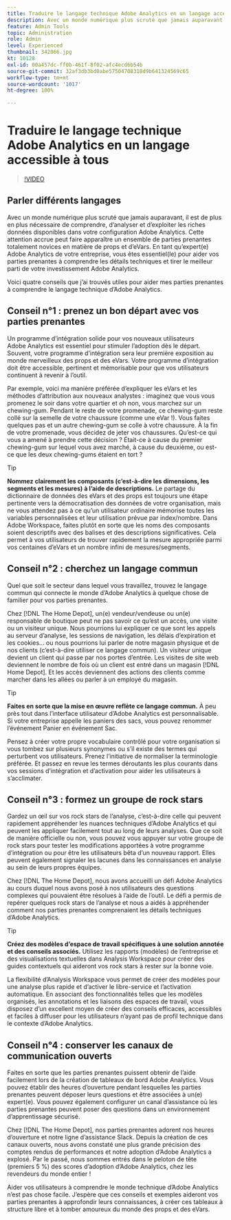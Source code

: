```yaml
---
title: Traduire le langage technique Adobe Analytics en un langage accessible à tous
description: Avec un monde numérique plus scruté que jamais auparavant, il est de plus en plus nécessaire de comprendre, d’analyser et d’exploiter les riches données disponibles dans votre configuration Adobe Analytics. Cette attention accrue peut faire apparaître un ensemble de parties prenantes totalement novices en matière de props et d’eVars. En tant qu’expert(e) Adobe Analytics de votre entreprise, vous êtes essentiel(le) pour aider vos parties prenantes à comprendre les détails techniques et tirer le meilleur parti de votre investissement Adobe Analytics.
feature: Admin Tools
topic: Administration
role: Admin
level: Experienced
thumbnail: 342066.jpg
kt: 10128
exl-id: 00a457dc-ff0b-461f-8f02-afc4ecd6b54b
source-git-commit: 32af3db3bd0abe57504708318d9b641324569c65
workflow-type: tm+mt
source-wordcount: '1017'
ht-degree: 100%

---
```


# Traduire le langage technique Adobe Analytics en un langage accessible à tous

>[!VIDEO](https://video.tv.adobe.com/v/342066/?quality=12&learn=on)

## Parler différents langages

Avec un monde numérique plus scruté que jamais auparavant, il est de plus en plus nécessaire de comprendre, d’analyser et d’exploiter les riches données disponibles dans votre configuration Adobe Analytics. Cette attention accrue peut faire apparaître un ensemble de parties prenantes totalement novices en matière de props et d’eVars. En tant qu’expert(e) Adobe Analytics de votre entreprise, vous êtes essentiel(le) pour aider vos parties prenantes à comprendre les détails techniques et tirer le meilleur parti de votre investissement Adobe Analytics.

Voici quatre conseils que j’ai trouvés utiles pour aider mes parties prenantes à comprendre le langage technique d’Adobe Analytics.

## Conseil n°1 : prenez un bon départ avec vos parties prenantes

Un programme d’intégration solide pour vos nouveaux utilisateurs Adobe Analytics est essentiel pour stimuler l’adoption dès le départ. Souvent, votre programme d’intégration sera leur première exposition au monde merveilleux des props et des eVars. Votre programme d’intégration doit être accessible, pertinent et mémorisable pour que vos utilisateurs continuent à revenir à l’outil.

Par exemple, voici ma manière préférée d’expliquer les eVars et les méthodes d’attribution aux nouveaux analystes : imaginez que vous vous promenez le soir dans votre quartier et oh non, vous marchez sur un chewing-gum. Pendant le reste de votre promenade, ce chewing-gum reste collé sur la semelle de votre chaussure (comme une eVar !). Vous faites quelques pas et un autre chewing-gum se colle à votre chaussure. À la fin de votre promenade, vous décidez de jeter vos chaussures. Qu’est-ce qui vous a amené à prendre cette décision ? Était-ce à cause du premier chewing-gum sur lequel vous avez marché, à cause du deuxième, ou est-ce que les deux chewing-gums étaient en tort ?

>[!TIP]
>
>**Nommez clairement les composants (c’est-à-dire les dimensions, les segments et les mesures) à l’aide de descriptions.**
>Le partage du dictionnaire de données des eVars et des props est toujours une étape pertinente vers la démocratisation des données de votre organisation, mais ne vous attendez pas à ce qu’un utilisateur ordinaire mémorise toutes les variables personnalisées et leur utilisation prévue par index/nombre. Dans Adobe Workspace, faites plutôt en sorte que les noms des composants soient descriptifs avec des balises et des descriptions significatives. Cela permet à vos utilisateurs de trouver rapidement la mesure appropriée parmi vos centaines d’eVars et un nombre infini de mesures/segments.

## Conseil n°2 : cherchez un langage commun

Quel que soit le secteur dans lequel vous travaillez, trouvez le langage commun qui connecte le monde d’Adobe Analytics à quelque chose de familier pour vos parties prenantes.

Chez [!DNL The Home Depot], un(e) vendeur/vendeuse ou un(e) responsable de boutique peut ne pas savoir ce qu’est un accès, une visite ou un visiteur unique. Nous pourrions lui expliquer ce que sont les appels au serveur d’analyse, les sessions de navigation, les délais d’expiration et les cookies... ou nous pourrions lui parler de notre magasin physique et de nos clients (c’est-à-dire utiliser ce langage commun). Un visiteur unique devient un client qui passe par nos portes d’entrée. Les visites de site web deviennent le nombre de fois où un client est entré dans un magasin [!DNL Home Depot]. Et les accès deviennent des actions des clients comme marcher dans les allées ou parler à un employé du magasin.

>[!TIP]
>
>**Faites en sorte que la mise en œuvre reflète ce langage commun.**
>À peu près tout dans l’interface utilisateur d’Adobe Analytics est personnalisable. Si votre entreprise appelle les paniers des sacs, vous pouvez renommer l’événement Panier en événement Sac.
>
>Pensez à créer votre propre vocabulaire contrôlé pour votre organisation si vous tombez sur plusieurs synonymes ou s’il existe des termes qui perturbent vos utilisateurs. Prenez l’initiative de normaliser la terminologie préférée. Et passez en revue les termes déroutants les plus courants dans vos sessions d’intégration et d’activation pour aider les utilisateurs à s’acclimater.

## Conseil n°3 : formez un groupe de rock stars

Gardez un œil sur vos rock stars de l’analyse, c’est-à-dire celle qui peuvent rapidement appréhender les nuances techniques d’Adobe Analytics et qui peuvent les appliquer facilement tout au long de leurs analyses. Que ce soit de manière officielle ou non, vous pouvez vous appuyer sur votre groupe de rock stars pour tester les modifications apportées à votre programme d’intégration ou pour être les utilisateurs bêta d’un nouveau rapport. Elles peuvent également signaler les lacunes dans les connaissances en analyse au sein de leurs propres équipes.

Chez [!DNL The Home Depot], nous avons accueilli un défi Adobe Analytics au cours duquel nous avons posé à nos utilisateurs des questions complexes qui pouvaient être résolues à l’aide de l’outil. Le défi a permis de repérer quelques rock stars de l’analyse et nous a aidés à appréhender comment nos parties prenantes comprenaient les détails techniques d’Adobe Analytics.

>[!TIP]
>
>**Créez des modèles d’espace de travail spécifiques à une solution annotée et des conseils associés.**
>Utilisez les rapports (modèles) de l’entreprise et des visualisations textuelles dans Analysis Workspace pour créer des guides contextuels qui aideront vos rock stars à rester sur la bonne voie.
>
>La flexibilité d’Analysis Workspace vous permet de créer des modèles pour une analyse plus rapide et d’activer le libre-service et l’activation automatique. En associant des fonctionnalités telles que les modèles organisés, les annotations et les liaisons des espaces de travail, vous disposez d’un excellent moyen de créer des conseils efficaces, accessibles et faciles à diffuser pour les utilisateurs n’ayant pas de profil technique dans le contexte d’Adobe Analytics.

## Conseil n°4 : conserver les canaux de communication ouverts

Faites en sorte que les parties prenantes puissent obtenir de l’aide facilement lors de la création de tableaux de bord Adobe Analytics. Vous pouvez établir des heures d’ouverture pendant lesquelles les parties prenantes peuvent déposer leurs questions et être associées à un(e) expert(e). Vous pouvez également configurer un canal d’assistance où les parties prenantes peuvent poser des questions dans un environnement d’apprentissage sécurisé.

Chez [!DNL The Home Depot], nos parties prenantes adorent nos heures d’ouverture et notre ligne d’assistance Slack. Depuis la création de ces canaux ouverts, nous avons constaté une plus grande précision des comptes rendus de performances et notre adoption d’Adobe Analytics a explosé. Par le passé, nous sommes entrés dans le peloton de tête (premiers 5 %) des scores d’adoption d’Adobe Analytics, chez les revendeurs du monde entier !

Aider vos utilisateurs à comprendre le monde technique d’Adobe Analytics n’est pas chose facile. J’espère que ces conseils et exemples aideront vos parties prenantes à approfondir leurs connaissances, à créer ces tableaux à structure libre et à tomber amoureux du monde des props et des eVars.
